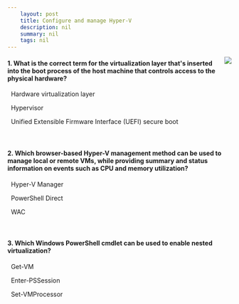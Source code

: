 ```yaml
---
    layout: post
    title: Configure and manage Hyper-V 
    description: nil
    summary: nil
    tags: nil
---
```



 <a target="_blank" href="https://docs.microsoft.com/en-us/learn/modules/configure-manage-hyper-v/8-knowledge-check/"><i class="fas fa-external-link-alt"></i> </a>
 <img align="right" src="https://docs.microsoft.com/en-us/learn/achievements/configure-and-manage-hyper-v.svg">
####  1. What is the correct term for the virtualization layer that's inserted into the boot process of the host machine that controls access to the physical hardware?


<i class='far fa-square'></i> &nbsp;&nbsp;Hardware virtualization layer

<i class='fas fa-check-square' style='color: Dodgerblue;'></i> &nbsp;&nbsp;Hypervisor

<i class='far fa-square'></i> &nbsp;&nbsp;Unified Extensible Firmware Interface (UEFI) secure boot
<br />
<br />
<br />

####  2. Which browser-based Hyper-V management method can be used to manage local or remote VMs, while providing summary and status information on events such as CPU and memory utilization?


<i class='far fa-square'></i> &nbsp;&nbsp;Hyper-V Manager

<i class='far fa-square'></i> &nbsp;&nbsp;PowerShell Direct

<i class='fas fa-check-square' style='color: Dodgerblue;'></i> &nbsp;&nbsp;WAC
<br />
<br />
<br />

####  3. Which Windows PowerShell cmdlet can be used to enable nested virtualization?


<i class='far fa-square'></i> &nbsp;&nbsp;Get-VM

<i class='far fa-square'></i> &nbsp;&nbsp;Enter-PSSession

<i class='fas fa-check-square' style='color: Dodgerblue;'></i> &nbsp;&nbsp;Set-VMProcessor
<br />
<br />
<br />
